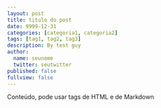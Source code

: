 ```yaml
---
layout: post
title: titulo do post
date: 9999-12-31
categories: [categoria1, categoria2]
tags: [tag1, tag2, tag3]
description: By test guy
author:
  name: seunome
  twitter: seutwitter
published: false
fullview: false
---
```


Conteúdo, pode usar tags de HTML e de Markdown

<!-- copie o código acima e edite-o, para criar seu post.

pagina de exemplo 
Algumas instruções:

Mude published para true, para que seu post fique visivel.

mude fullview para true, para que seu post apareça completo na home page
caso fique falso, aparecerá apenas o titulo e descrição/autoria

o login do seu twitter, será usado para pegar a sua foto no blog, não use @

escreva a descrição ou o nome do autor em description: 

coloque suas imagens na pasta /assets/media/

use a tag <a href="http://algumlink">link</a> para criar links

use a tag <img src="/assets/media/suaimagem.jpg"/> para colocar uma imagem

lembre-se de salvar o arquivo com o formato: data-titulodopost.md, como esse arquivo
-->
